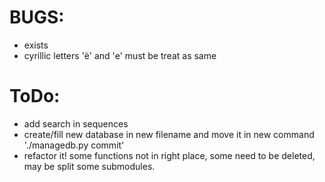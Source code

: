 # BUGS:

  * exists
  * cyrillic letters 'ё' and 'е' must be treat as same

# ToDo:

  * add search in sequences
  * create/fill new database in new filename and move it in new command './managedb.py commit'
  * refactor it! some functions not in right place, some need to be deleted, may be split some submodules.
